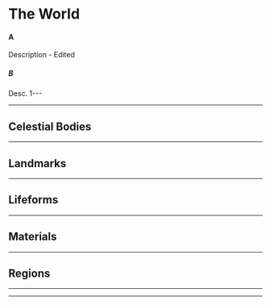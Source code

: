 # The World

#### A

Description - Edited

##### B

Desc. 1---

---

## Celestial Bodies

---

## Landmarks

---

## Lifeforms

---

## Materials

---

## Regions

---

---

